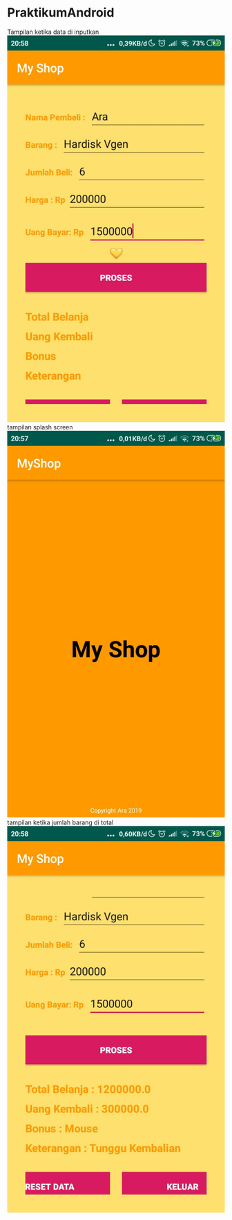 # PraktikumAndroid
Tampilan ketika data di inputkan
![alt text](https://github.com/PrisheAA/PraktikumAndroid/blob/master/MY/WhatsApp%20Image%202019-02-27%20at%2021.14.01%20(1).jpeg)
tampilan splash screen
![alt text](https://github.com/PrisheAA/PraktikumAndroid/blob/master/MY/WhatsApp%20Image%202019-02-27%20at%2021.14.01%20(2).jpeg)
tampilan ketika jumlah barang di total
![alt text](https://github.com/PrisheAA/PraktikumAndroid/blob/master/MY/WhatsApp%20Image%202019-02-27%20at%2021.14.01.jpeg)
